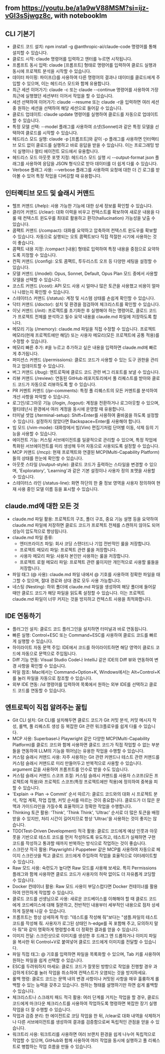 ## from https://youtu.be/a1a9wV88MSM?si=ijz-vGI3sSjwgz8c, with notebooklm

## CLI 기본기
- 클로드 코드 설치: npm install -g @anthropic-ai/claude-code 명령어를 통해 설치할 수 있습니다.
- 클로드 시작: claude 명령어를 입력하고 엔터를 누르면 시작됩니다.
- 프롬프트 동시 입력: claude [프롬프트] 형태로 명령어를 입력하여 클로드 실행과 동시에 프로젝트 분석을 시작할 수 있습니다.
- 데이터 파이핑: 파이프(|)를 사용하여 다른 명령어의 결과나 데이터를 클로드에게 주입할 수 있으며, 이는 헤드리스 모드와 함께 유용합니다.
- 최근 세션 이어가기: claude -c 또는 claude --continue 명령어를 사용하여 가장 최근에 실행했던 세션부터 이어서 작업을 할 수 있습니다.
- 세션 선택하여 이어가기: claude --resume 또는 claude -r을 입력하면 여러 세션 중 원하는 세션을 선택하여 해당 세션으로 들어갈 수 있습니다.
- 클로드 업데이트: claude update 명령어를 실행하여 클로드를 자동으로 업데이트할 수 있습니다.
- 특정 모델 선택: --model 플래그를 사용하여 소넷(Sonnet)과 같은 특정 모델을 선택하여 클로드를 시작할 수 있습니다.
- 헤드리스 모드 실행: claude -p [프롬프트]와 같이 -p 플래그를 사용하면 인터랙티브 모드 없이 클로드를 실행하고 바로 응답을 받을 수 있습니다. 이는 프로그래밍 방식 실행이나 멀티 에이전트 모드에서 유용합니다.
- 헤드리스 모드 아웃풋 포맷 지정: 헤드리스 모드 실행 시 --output-format json 플래그를 사용하여 응답을 JSON 형식으로 받아 데이터를 더 쉽게 다룰 수 있습니다.
- Verbose 플래그 사용: --verbose 플래그를 사용하여 요청에 대한 더 긴 로그를 받아볼 수 있어 특정 작업을 디버깅할 때 유용합니다.
## 인터랙티브 모드 및 슬래시 커맨드
- 헬프 커맨드 (/help): 사용 가능한 기능에 대한 상세 정보를 확인할 수 있습니다.
- 클리어 커맨드 (/clear): 대화 이력을 비우고 컨텍스트를 확보하여 새로운 내용을 다룰 때 컨텍스트 윈도우를 최대로 활용하고 환각(hallucination) 가능성을 낮출 수 있습니다.
- 콤팩트 커맨드 (/compact): 대화를 요약하고 압축하여 컨텍스트 윈도우를 확보할 수 있습니다. 자동으로 실행되는 오토 콤팩트보다 직접 적절한 시기에 사용하는 것이 좋습니다.
- 콤팩트 내용 지정: /compact [내용] 형태로 입력하여 특정 내용을 중점으로 요약하도록 지정할 수 있습니다.
- 컨픽 커맨드 (/config): 오토 콤팩트, 투두리스트 오프 등 다양한 세팅을 설정할 수 있습니다.
- 모델 커맨드 (/model): Opus, Sonnet, Default, Opus Plan 모드 중에서 사용할 모델을 선택할 수 있습니다.
- 코스트 커맨드 (/cost): API 모드 사용 시 얼마나 많은 토큰을 사용했고 비용이 얼마나 나왔는지 확인할 수 있습니다.
- 스테이터스 커맨드 (/status): 계정 및 시스템 상태를 손쉽게 확인할 수 있습니다.
- 닥터 커맨드 (/doctor): 설치 및 환경을 점검하여 체크리스트를 확인할 수 있습니다.
- 이닛 커맨드 (/init): 프로젝트를 초기화한 후 실행해야 하는 명령어로, 클로드 코드가 프로젝트 전체를 분석하고 필수 요약 내용을 claude.md 파일에 저장하도록 합니다.
- 메모리 기능 (/memory): claude.md 파일을 직접 수정할 수 있습니다. 프로젝트 메모리(현재 프로젝트에만 해당) 또는 사용자 메모리(모든 프로젝트에 공통 적용)를 수정할 수 있습니다.
- 메모리 빠른 추가: #을 누르고 추가하고 싶은 내용을 입력하면 claude.md에 빠르게 추가됩니다.
- 퍼미션스 커맨드 (/permissions): 클로드 코드가 사용할 수 있는 도구 권한을 관리하고 업데이트할 수 있습니다.
- 버그 커맨드 (/bug): 엔트로픽에 클로드 코드 관련 버그 리포트를 보낼 수 있습니다.
- 리뷰 커맨드 (/review): 연동된 GitHub 레포지토리에서 풀 리퀘스트를 받아와 클로드 코드가 자동으로 리뷰하도록 할 수 있습니다.
- PR 커멘트 커맨드 (/pr-comments): 특정 풀 리퀘스트의 모든 커멘트를 분석하여 개선 사항을 파악할 수 있습니다.
- 로그인/로그아웃 기능 (/login, /logout): 계정을 전환하거나 로그아웃할 수 있으며, 멀티테넌시 환경에서 여러 계정을 동시에 운영할 때 유용합니다.
- 터미널 셋업 (/terminal-setup): Shift+Enter를 사용하여 줄바꿈을 하도록 설정할 수 있습니다. 설정하지 않았다면 Backspace+Enter를 사용해야 합니다.
- 빔 모드 (/vim-mode): 대화창에서 빔(Vim) 편집기처럼 단어별 이동, 삭제 등의 기능을 사용할 수 있습니다.
- 에이전트 기능: 커스텀 서브에이전트를 일괄적으로 관리할 수 있으며, 특정 작업에 특화된 서브에이전트를 미리 생성해 두어 자동으로 사용되도록 설정할 수 있습니다.
- MCP 커맨드 (/mcp): 현재 프로젝트와 연결된 MCP(Multi-Capability Platform)들의 상태를 한눈에 확인할 수 있습니다.
- 아웃풋 스타일 (/output-style): 클로드 코드가 출력하는 스타일을 변경할 수 있으며, 'Exploratory', 'Learning'과 같은 기본 설정이나 사용자 정의 포맷을 사용할 수 있습니다.
- 스테이터스 라인 (/status-line): 화면 하단의 한 줄 정보 영역을 사용자 정의하여 현재 사용 중인 모델 이름 등을 표시할 수 있습니다.
## claude.md에 대한 모든 것
- claude.md 파일 활용: 프로젝트의 구조, 폴더 구조, 중요 기능 설명 등을 요약하여 claude.md 파일에 저장하면 클로드 코드가 프로젝트 전체를 스캔하지 않아도 되어 성능이 압도적으로 향상됩니다.
- claude.md 파일 종류:
    - 엔터프라이즈 파일: 회사 코딩 스탠더드나 기업 전반적인 룰을 저장합니다.
    - 프로젝트 메모리 파일: 프로젝트 관련 룰을 저장합니다.
    - 사용자 메모리 파일: 사용자 본인만 사용하는 룰을 저장합니다.
    - 프로젝트 로컬 메모리 파일: 프로젝트 관련 룰이지만 개인적으로 사용할 룰들을 저장합니다.
- 파일 태그 (@ 사용): claude.md 파일 내에서 @ 기호를 사용하여 정확한 파일을 태그할 수 있으며, 절대 경로와 상대 경로 모두 사용 가능합니다.
- 네스팅 (Nesting): 하위 폴더에 claude.md 파일을 생성하여 해당 폴더에 들어갈 때만 클로드 코드가 해당 파일을 읽도록 설정할 수 있습니다. 이는 프로젝트 claude.md 파일이 너무 커지는 것을 방지하고 컨텍스트 사용을 최적화합니다.
## IDE 연동하기
- 플러그인 설치: 클로드 코드 플러그인을 설치하면 터미널과 바로 연동됩니다.
- 빠른 실행: Control+ESC 또는 Command+ESC를 사용하여 클로드 코드를 빠르게 실행할 수 있습니다.
- 하이라이트 자동 문맥 주입: IDE에서 코드를 하이라이트하면 해당 영역이 클로드 코드에 자동으로 문맥으로 주입됩니다.
- Diff 기능 연동: Visual Studio Code나 IntelliJ 같은 IDE의 Diff 뷰와 연동하여 변경 사항을 확인할 수 있습니다.
- 파일 참조: Mac에서는 Command+Option+K, Windows에서는 Alt+Control+K를 눌러 파일을 자동으로 참조할 수 있습니다.
- 외부 IDE 연동: /id 명령어를 입력하여 목록에서 원하는 외부 IDE를 선택하고 클로드 코드를 연동할 수 있습니다.
## 엔트로픽이 직접 알려주는 꿀팁
- Git CLI 설치: Git CLI를 설치해두면 클로드 코드가 Git 커밋 분석, 커밋 메시지 작성, 롤백, 풀 리퀘스트 생성 등 복잡한 Git 관련 워크플로우를 쉽게 다룰 수 있습니다.
- MCP 사용: Superbase나 Playwright 같은 다양한 MCP(Multi-Capability Platform)를 클로드 코드와 함께 사용하면 클로드 코드가 직접 작업할 수 없는 부분들을 연동하여 LLM의 기능을 뛰어넘는 유용한 작업을 수행할 수 있습니다.
- 커스텀 슬래시 커맨드 사용: 자주 사용하는 Git 관련 커맨드나 테스트 관련 커맨드를 커스텀 슬래시 커맨드로 미리 만들어두고 반복적으로 사용할 수 있습니다. argument 값을 사용하여 프롬프트를 인수로 받을 수도 있습니다.
- 커스텀 슬래시 커맨드 스코프 조절: 커스텀 슬래시 커맨드를 사용자 스코프(모든 프로젝트에 적용)와 프로젝트 스코프(특정 프로젝트에만 적용)에 정의하여 중복을 피할 수 있습니다.
- 'Explain -> Plan -> Commit' 순서 따르기: 클로드 코드와의 대화 시 프로젝트 분석, 작업 계획, 작업 집행, 커밋 순서를 따르는 것이 중요합니다. 클로드가 더 많은 문맥과 가이드라인을 가질수록 효율적이고 정확한 작업을 수행합니다.
- Thinking 토큰 활용: 'Think', 'Think Think', 'Ultrac' 순서로 더 많은 토큰을 배정받을 수 있지만, 처리 시간이 길어지므로 항상 'Ultrac'을 사용하는 것이 좋지는 않습니다.
- TDD(Test-Driven Development) 적극 활용: 클로드 코드에게 예상 인풋과 아웃풋을 기반으로 테스트 코드를 먼저 작성하도록 유도하고, 테스트가 실패하면 구현 코드를 작성하고 통과할 때까지 반복하는 방식으로 작업하는 것이 좋습니다.
- 스크린샷 적극 활용: Playwright나 Puppeteer 같은 MCP를 사용하여 자동으로 페이지 스크린샷을 찍고 클로드 코드에게 주입하여 작업을 효율적으로 이터레이트할 수 있습니다.
- Raw 모드 사용: 숙련도가 높다면 Raw 모드를 사용해 보세요. 특히 Permissions 플래그와 함께 사용하면 클로드 코드가 사용자의 허락 없이도 더 자유롭게 코딩할 수 있습니다.
- Docker 컨테이너 활용: Raw 모드 사용이 부담스럽다면 Docker 컨테이너를 활용하여 안전하게 작업할 수 있습니다.
- 클로드 코드를 선생님으로 사용: 새로운 코드베이스를 이해해야 할 때 클로드 코드에게 코드베이스에 대해 질문하고, 전반적인 내용부터 세부적인 내용으로 점차 상세하게 질문해 나갈 수 있습니다.
- 프롬프트는 항상 상세하게 작성: "테스트를 작성해 줘"보다는 "샘플.파일의 테스트 코드를 작성해 줘. 사용자가 로그된 상태인 h-edge를 꼭 포함해 주고, 모의하지 말아 줘"와 같이 명확하게 명령할수록 더 정확한 결과를 얻을 수 있습니다.
- 이미지 전달: 스크린샷으로 이미지를 생성한 후 드래그 앤 드롭하거나 이미지 파일을 복사한 뒤 Control+V로 붙여넣어 클로드 코드에게 이미지를 전달할 수 있습니다.
- 파일 직접 태그: @ 기호를 입력하면 파일을 목록화할 수 있으며, Tab 키를 사용하여 원하는 파일을 쉽게 선택할 수 있습니다.
- ESC를 두려워하지 마세요: 클로드 코드가 잘못된 방향으로 작업을 진행할 경우 과감하게 ESC를 눌러 작업을 취소하여 컨텍스트가 오염되는 것을 방지하세요.
- 롤백 명령: 클로드 코드는 문맥 내의 변경 사항이나 커밋된 사항을 매우 훌륭하게 롤백할 수 있는 능력을 갖추고 있습니다. 원하는 형태를 설명하기만 하면 쉽게 롤백할 수 있습니다.
- 체크리스트나 스크래치 패드 적극 활용: 여러 단계를 거치는 작업을 할 경우, 클로드 코드에게 마크다운 체크리스트를 사용하여 작업하도록 명령하면 복잡한 장기 실행 작업을 더 잘 수행할 수 있습니다.
- 작업과 검증 분리: 한 에이전트로 코딩 작업을 한 뒤, /clear로 대화 내역을 삭제하거나 다른 서브에이전트를 생성하여 결과를 검증함으로써 독립적인 관점을 얻을 수 있습니다.
- 워크트리 사용: 워크트리를 사용하면 여러 브랜치 환경을 쉽게 나누어 독립적으로 작업할 수 있으며, GitHub와 함께 사용하여 여러 작업을 동시에 실행하고 풀 리퀘스트로 병합하는 작업 흐름을 만들 수 있습니다.